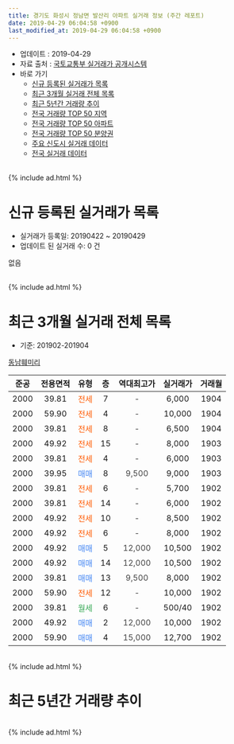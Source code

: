 ```yaml
---
title: 경기도 화성시 정남면 발산리 아파트 실거래 정보 (주간 레포트)
date: 2019-04-29 06:04:58 +0900
last_modified_at: 2019-04-29 06:04:58 +0900
---
```


* 업데이트 : 2019-04-29
* 자료 출처 : [국토교통부 실거래가 공개시스템](http://rt.molit.go.kr)
* 바로 가기
    * [신규 등록된 실거래가 목록](#신규-등록된-실거래가-목록)
    * [최근 3개월 실거래 전체 목록](#최근-3개월-실거래-전체-목록)
    * [최근 5년간 거래량 추이](#최근-5년간-거래량-추이)
    * [전국 거래량 TOP 50 지역](https://inasie.github.io/apt-trade-info/최근-3개월-전국에서-가장-거래가-많이-발생한-지역)
    * [전국 거래량 TOP 50 아파트](https://inasie.github.io/apt-trade-info/최근-3개월-전국에서-가장-거래가-많이-발생한-아파트)
    * [전국 거래량 TOP 50 분양권](https://inasie.github.io/apt-trade-info/최근-3개월-전국에서-가장-거래가-많이-발생한-분양권)
    * [주요 신도시 실거래 데이터](https://inasie.github.io/apt-trade-info/주요-신도시)
    * [전국 실거래 데이터](https://inasie.github.io/apt-trade-info/전국)
<br>
{% include ad.html %}
<br>

# 신규 등록된 실거래가 목록
* 실거래가 등록일: 20190422 ~ 20190429
* 업데이트 된 실거래 수: 0 건

없음

<br>
{% include ad.html %}
<br>

# 최근 3개월 실거래 전체 목록
* 기준: 201902-201904


[동남훼미리](https://search.naver.com/search.naver?query=%EA%B2%BD%EA%B8%B0%EB%8F%84+%ED%99%94%EC%84%B1%EC%8B%9C+%EC%A0%95%EB%82%A8%EB%A9%B4+%EB%B0%9C%EC%82%B0%EB%A6%AC+%EB%8F%99%EB%82%A8%ED%9B%BC%EB%AF%B8%EB%A6%AC)

|준공|전용면적|유형|층|역대최고가|실거래가|거래월|
|:---:|:---:|:---:|:---:|:---:|:---:|:---:|
|2000|39.81|<span style="color:#ff5a00">전세</span>|7|<span style="color:#444444">-</span>|6,000|1904|
|2000|59.90|<span style="color:#ff5a00">전세</span>|4|<span style="color:#444444">-</span>|10,000|1904|
|2000|39.81|<span style="color:#ff5a00">전세</span>|8|<span style="color:#444444">-</span>|6,500|1904|
|2000|49.92|<span style="color:#ff5a00">전세</span>|15|<span style="color:#444444">-</span>|8,000|1903|
|2000|39.81|<span style="color:#ff5a00">전세</span>|4|<span style="color:#444444">-</span>|6,000|1903|
|2000|39.95|<span style="color:#4285f3">매매</span>|8|<span style="color:#444444">9,500</span>|9,000|1903|
|2000|39.81|<span style="color:#ff5a00">전세</span>|6|<span style="color:#444444">-</span>|5,700|1902|
|2000|39.81|<span style="color:#ff5a00">전세</span>|14|<span style="color:#444444">-</span>|6,000|1902|
|2000|49.92|<span style="color:#ff5a00">전세</span>|10|<span style="color:#444444">-</span>|8,500|1902|
|2000|49.92|<span style="color:#ff5a00">전세</span>|6|<span style="color:#444444">-</span>|8,000|1902|
|2000|49.92|<span style="color:#4285f3">매매</span>|5|<span style="color:#444444">12,000</span>|10,500|1902|
|2000|49.92|<span style="color:#4285f3">매매</span>|14|<span style="color:#444444">12,000</span>|10,500|1902|
|2000|39.81|<span style="color:#4285f3">매매</span>|13|<span style="color:#444444">9,500</span>|8,000|1902|
|2000|59.90|<span style="color:#ff5a00">전세</span>|12|<span style="color:#444444">-</span>|10,000|1902|
|2000|39.81|<span style="color:#34a853">월세</span>|6|<span style="color:#444444">-</span>|500/40|1902|
|2000|49.92|<span style="color:#4285f3">매매</span>|2|<span style="color:#444444">12,000</span>|10,000|1902|
|2000|59.90|<span style="color:#4285f3">매매</span>|4|<span style="color:#444444">15,000</span>|12,700|1902|


<br>
{% include ad.html %}
<br>

# 최근 5년간 거래량 추이


<div style="width:100%;">
    <canvas id="deal_progress" height="200"></canvas>
</div>

<script>
new Chart(document.getElementById("deal_progress"), {
    type: 'line',
    data: {
        labels: ['201404','201405','201406','201407','201408','201409','201410','201411','201412','201501','201502','201503','201504','201505','201506','201507','201508','201509','201510','201511','201512','201601','201602','201603','201604','201605','201606','201607','201608','201609','201610','201611','201612','201701','201702','201703','201704','201705','201706','201707','201708','201709','201710','201711','201712','201801','201802','201803','201804','201805','201806','201807','201808','201809','201810','201811','201812','201901','201902','201903','201904'],
        datasets: [{
            label: '매매',
            pointRadius: 1,
            data: [11, 6, 2, 3, 8, 12, 9, 5, 6, 10, 7, 12, 6, 6, 9, 7, 8, 6, 10, 8, 7, 6, 11, 7, 6, 6, 9, 13, 7, 9, 9, 6, 4, 3, 9, 10, 7, 7, 6, 11, 3, 9, 6, 5, 4, 3, 4, 6, 4, 5, 4, 6, 6, 6, 4, 4, 1, 6, 5, 1, 0],
            borderColor: "rgba(255, 201, 14, 1)",
            backgroundColor: "rgba(255, 201, 14, 0.5)",
            fill: false,
            lineTension: 0
        },{
            label: '전월세',
            pointRadius: 1,
            data: [11, 9, 12, 7, 7, 11, 4, 8, 10, 6, 8, 8, 13, 2, 9, 10, 7, 5, 4, 7, 6, 6, 7, 13, 8, 5, 6, 9, 6, 5, 8, 7, 5, 6, 12, 11, 5, 4, 3, 9, 6, 11, 4, 6, 7, 5, 4, 8, 4, 5, 2, 3, 6, 5, 4, 3, 4, 6, 6, 2, 3],
            borderColor: "rgba(0, 141, 185, 1)",
            backgroundColor: "rgba(0, 141, 185, 0.5)",
            fill: false,
            lineTension: 0
        }
        ]
    },
    options: {
        responsive: true,
        title: {
            display: false
        },
        tooltips: {
            mode: 'index',
            intersect: false
        },
        hover: {
            mode: 'nearest',
            intersect: true
        },
        scales: {
            xAxes: [{
                display: true,
                scaleLabel: {
                    display: true,
                    labelString: '년/월'
                }
            }],
            yAxes: [{
                display: true,
                ticks: {
                    suggestedMin: 0,
                },
                scaleLabel: {
                    display: true,
                    labelString: '실거래 수'
                }
            }]
        }
    }
});

</script>


<br>
{% include ad.html %}
<br>


